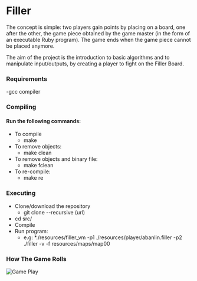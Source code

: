 # Filler

The concept is simple: two players gain points by placing on a board, one after the other,
the game piece obtained by the game master (in the form of an executable Ruby program).
The game ends when the game piece cannot be placed anymore.

The aim of the project is the introduction to basic algorithms and to manipulate input/outputs, by creating a player to fight on the Filler Board.

### Requirements

-gcc compiler

### Compiling

#### Run the following commands:
* To compile
    * make
* To remove objects:
    * make clean
* To remove objects and binary file:
    * make fclean
* To re-compile:
    * make re

### Executing

* Clone/download the repository
    * git clone --recursive (url)
* cd src/
* Compile 
* Run program:
    * e.g:
        *./resources/filler_vm -p1 ./resources/player/abanlin.filler -p2 ./filler -v -f resources/maps/map00

### How The Game Rolls
![Game Play](https://github.com/ValerieGM/Filler/tree/master/resources/filler.png)
